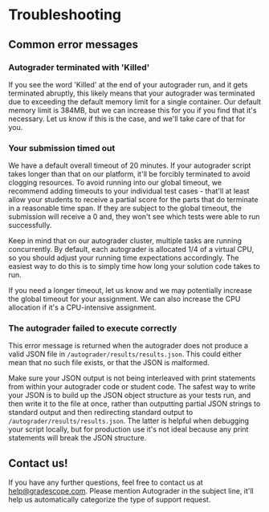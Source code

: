 # Troubleshooting

## Common error messages

### Autograder terminated with 'Killed'

If you see the word 'Killed' at the end of your autograder run, and it gets
terminated abruptly, this likely means that your autograder was terminated due
to exceeding the default memory limit for a single container. Our default memory
limit is 384MB, but we can increase this for you if you find that it's
necessary. Let us know if this is the case, and we'll take care of that for you.

### Your submission timed out

We have a default overall timeout of 20 minutes. If your autograder script takes
longer than that on our platform, it'll be forcibly terminated to avoid clogging
resources. To avoid running into our global timeout, we recommend adding
timeouts to your individual test cases - that'll at least allow your students to
receive a partial score for the parts that do terminate in a reasonable time
span. If they are subject to the global timeout, the submission will receive a 0
and, they won't see which tests were able to run successfully.

Keep in mind that on our autograder cluster, multiple tasks are running
concurrently. By default, each autograder is allocated 1/4 of a virtual CPU, so
you should adjust your running time expectations accordingly. The easiest way to
do this is to simply time how long your solution code takes to run.

If you need a longer timeout, let us know and we may potentially increase the
global timeout for your assignment. We can also increase the CPU allocation if
it's a CPU-intensive assignment.

### The autograder failed to execute correctly

This error message is returned when the autograder does not produce a valid JSON
file in `/autograder/results/results.json`. This could either mean that no such
file exists, or that the JSON is malformed.

Make sure your JSON output is not being interleaved with print statements from
within your autograder code or student code. The safest way to write your JSON
is to build up the JSON object structure as your tests run, and then write it to
the file at once, rather than outputting partial JSON strings to standard output
and then redirecting standard output to `/autograder/results/results.json`. The
latter is helpful when debugging your script locally, but for production use
it's not ideal because any print statements will break the JSON structure.


## Contact us!

If you have any further questions, feel free to contact us
at [help@gradescope.com](mailto:help@gradescope.com). Please mention Autograder
in the subject line, it'll help us automatically categorize the type of support
request.
